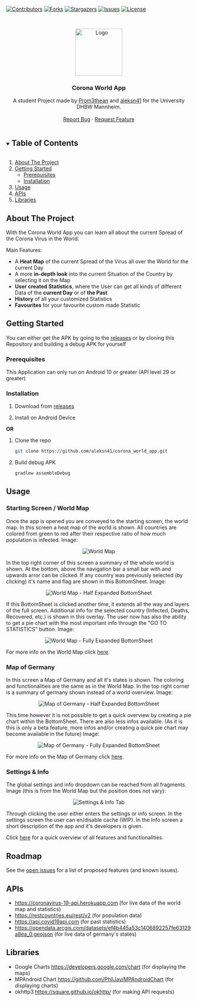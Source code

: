 [![Contributors][contributors-shield]][contributors-url]
[![Forks][forks-shield]][forks-url]
[![Stargazers][stars-shield]][stars-url]
[![Issues][issues-shield]][issues-url]
[![License][license-shield]][license-url]



<!-- PROJECT LOGO -->
<br />
<p align="center">
  <a href="https://github.com/aleksn41/corona_world_app">
    <img src="https://raw.githubusercontent.com/aleksn41/corona_world_app/master/app/src/main/ic_launcher-playstore.png" alt="Logo" width="128" height="128">
  </a>

  <h3 align="center">Corona World App</h3>

  <p align="center">
    A student Project made by <a href="https://github.com/Prom3thean"> Prom3thean</a> and <a href="https://github.com/aleksn41">aleksn41</a> for the University DHBW Mannheim.
    <!--
    <br />
    <a href="https://github.com/github_username/repo_name"><strong>Explore the docs »</strong></a>
      -->
    <br />
    <br />
    <a href="https://github.com/aleksn41/corona_world_app/issues">Report Bug</a>
    ·
    <a href="https://github.com/aleksn41/corona_world_app/issues">Request Feature</a>
  </p>
</p>



<!-- TABLE OF CONTENTS -->
<details open="open">
  <summary><h2 style="display: inline-block">Table of Contents</h2></summary>
  <ol>
    <li>
      <a href="#about-the-project">About The Project</a>
    </li>
    <li>
      <a href="#getting-started">Getting Started</a>
      <ul>
        <li><a href="#prerequisites">Prerequisites</a></li>
        <li><a href="#installation">Installation</a></li>
      </ul>
    </li>
    <li><a href="#usage">Usage</a></li>
    <!--
    <li><a href="#license">License</a></li>
    <li><a href="#contact">Contact</a></li>
    -->
    <li><a href="#APIs">APIs</a></li>
    <li><a href="#Libraries">Libraries</a></li>
  </ol>
</details>



<!-- Screenshoots can be added later -->
## About The Project

With the Corona World App you can learn all about the current Spread of the Corona Virus in the World.

Main Features:

- A **Heat Map** of the current Spread of the Virus all over the World for the current Day
- A more **in-depth look** into the current Situation of the Country by selecting it on the Map
- **User created Statistics**, where the User can get all kinds of different Data of the **current Day** or of **the Past**
- **History** of all your customized Statistics
- **Favourites** for your favourite custom made Statistic


<!-- GETTING STARTED -->
## Getting Started

You can either get the APK by going to the [releases](https://github.com/aleksn41/corona_world_app/releases) or by cloning this Repository and building a debug APK for yourself

### Prerequisites

This Application can only run on Android 10 or greater (API level 29 or greater)

### Installation

1. Download from [releases](https://github.com/aleksn41/corona_world_app/releases)

2. Install on Android Device


**OR**

1. Clone the repo
   ```sh
   git clone https://github.com/aleksn41/corona_world_app.git
   ```
2. Build debug APK
   ```sh
   gradlew assembleDebug
   ```


## Usage
### Starting Screen / World Map
Once the app is opened you are conveyed to the starting screen, the world map. In this screen a heat map of the world is shown. All countries are colored from green to red after their respective ratio of how much population is infected. Image:
<p align="center">
  <img src="/images/WorldMap.png" alt="World Map">
</p>
In the top right corner of this screen a summary of the whole world is shown. At the bottom, above the navigation bar a small bar with and upwards arror can be clicked. If any country was previously selected (by clicking) it's name and flag are shown in this BottomSheet. Image:
<p align="center">
  <img src="/images/WorldMap_Selected_HalfExpanded.png" alt="World Map - Half Expanded BottomSheet">
</p>
If this BottomSheet is clicked another time, it extends all the way and layers of the full screen. Additional info for the selected country (Infected, Deaths, Recovered, etc.) is shown in this overlay. The user now has also the ability to get a pie chart with the most important info through the "GO TO STATISTICS" button. Image:
<p align="center">
  <img src="/images/WorldMap_Selected_FullyExpanded.png" alt="World Map - Fully Expanded BottomSheet">
</p>

For more info on the World Map click [here](https://github.com/aleksn41/corona_world_app/wiki/World-Map).

### Map of Germany
In this screen a Map of Germany and all it's states is shown. The coloring and functionalities are the same as in the World Map. In the top right corner is a summary of germany shown instead of a world overview. Image:
<p align="center">
  <img src="/images/Germany_Selected_HalfExpanded.png" alt="Map of Germany - Half Expanded BottomSheet">
</p>
This time however it is not possible to get a quick overview by creating a pie chart within the BottomSheet. There are also less infos available. (As it is this is only a beta feature, more infos and/or creating a quick pie chart may become available in the future) Image:
<p align="center">
  <img src="/images/Germany_Selected_FullyExpanded.png" alt="Map of Germany - Fully Expanded BottomSheet">
</p>

For more info on the Map of Germany click [here](https://github.com/aleksn41/corona_world_app/wiki/Germany-Map-(beta)).

### Settings & Info
The global settings and info dropdown can be reached from all fragments. Image (this is from the World Map but the position does not vary):
<p align="center">
  <img src="/images/Settings_Info_Tab.png" alt="Settings & Info Tab">
</p>
Through clicking the user either enters the settings or info screen. In the settings screen the user can en/disable cache (WIP). In the Info screen a short description of the app and it's developers is given.

Click [here](https://github.com/aleksn41/corona_world_app/wiki/Overview) for a quick overview of all features and functionalities. 

## Roadmap

See the [open issues](https://github.com/aleksn41/corona_world_app/issues) for a list of proposed features (and known issues).


<!-- LICENSE
## License

Distributed under the  License. See `LICENSE` for more information.


 -->
<!-- CONTACT
## Contact

Your Name - [@twitter_handle](https://twitter.com/twitter_handle) - email

Project Link: [https://github.com/github_username/repo_name](https://github.com/github_username/repo_name)

-->

## APIs
- https://coronavirus-19-api.herokuapp.com (for live data of the world map and statistics)
- https://restcountries.eu/rest/v2 (for population data)
- https://api.covid19api.com (for past statistics)
- https://opendata.arcgis.com/datasets/ef4b445a53c1406892257fe63129a8ea_0.geojson (for live data of germany's states)

## Libraries
- Google Charts https://developers.google.com/chart (for displaying the maps)
- MPAndroid Chart https://github.com/PhilJay/MPAndroidChart (for displaying charts)
- okhttp3 https://square.github.io/okhttp/ (for making API requests)


<!-- MARKDOWN LINKS & IMAGES -->
<!-- https://www.markdownguide.org/basic-syntax/#reference-style-links -->
[contributors-shield]: https://img.shields.io/github/contributors/aleksn41/corona_world_app.svg?style=for-the-badge
[contributors-url]: https://github.com/aleksn41/corona_world_app/graphs/contributors
[forks-shield]: https://img.shields.io/github/forks/aleksn41/corona_world_app.svg?style=for-the-badge
[forks-url]: https://github.com/aleksn41/corona_world_app/network/members
[stars-shield]: https://img.shields.io/github/stars/aleksn41/corona_world_app.svg?style=for-the-badge
[stars-url]: https://github.com/aleksn41/corona_world_app/stargazers
[issues-shield]: https://img.shields.io/github/issues/aleksn41/corona_world_app.svg?style=for-the-badge
[issues-url]: https://github.com/aleksn41/corona_world_app/issues
[license-shield]: https://img.shields.io/github/license/aleksn41/corona_world_app.svg?style=for-the-badge
[license-url]: https://github.com/aleksn41/corona_world_app/blob/master/LICENSE.txt
